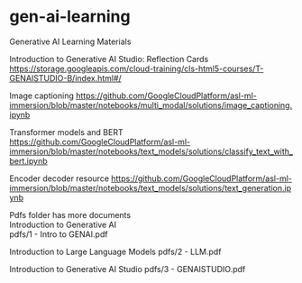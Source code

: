 # gen-ai-learning
Generative AI Learning Materials

Introduction to Generative AI Studio: Reflection Cards
https://storage.googleapis.com/cloud-training/cls-html5-courses/T-GENAISTUDIO-B/index.html#/

Image captioning
https://github.com/GoogleCloudPlatform/asl-ml-immersion/blob/master/notebooks/multi_modal/solutions/image_captioning.ipynb

Transformer models and BERT
https://github.com/GoogleCloudPlatform/asl-ml-immersion/blob/master/notebooks/text_models/solutions/classify_text_with_bert.ipynb

Encoder decoder resource
https://github.com/GoogleCloudPlatform/asl-ml-immersion/blob/master/notebooks/text_models/solutions/text_generation.ipynb

Pdfs folder has more documents<br>
Introduction to Generative AI<br>
pdfs/1 - Intro to GENAI.pdf<br>

Introduction to Large Language Models
pdfs/2 - LLM.pdf

Introduction to Generative AI Studio
pdfs/3 - GENAISTUDIO.pdf